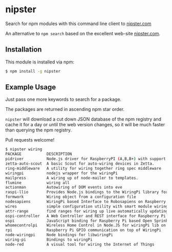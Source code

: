 # nipster

Search for npm modules with this command line client to [nipster.com](http://nipster.com) 

An alternative to `npm search` based on the excellent web-site [nipster.com](http://nipster.com).

## Installation

This module is installed via npm:

``` bash
$ npm install -g nipster
```

## Example Usage

Just pass one more keywords to search for a package.

The packages are returned in ascending npm star order.

`nipster` will download a cut down JSON database of the npm registry and cache
it for a day or until the web version changes, so it will be much faster than
querying the npm registry.

Pull requests welcome!

``` bash
$ nipster wiring
PACKAGE           DESCRIPTION                                                                       AUTHOR           MODIFIED    STARS
pidriver          Node.js driver for RaspberryPI (A,B,B+) with support for GPIO, SPI, PWM, LCD      Wszerad          2014-08-31      0
zetta-auto-scout  A basic Scout for auto-wiring devices in Zetta.                                   Kevin Swiber     2014-08-11      0
ring-middleware   A utility for wiring together ring spec middleware                                Joseph Moniz     2014-03-12      0
wiringpi          nodejs wrapper for the wiringPi                                                   ZhangYuanwei     2013-09-14      0
mailpress         A wiring up of node-mailer to templates.                                          Jake Swanson     2014-06-24      0
flumine           wiring all                                                                        daichi hiroki    2014-09-01      0
actionman         Autowiring of DOM events into eve                                                 Damon Oehlman    2014-07-21      0
raspi-llio        Provides Node.js bindings to the WiringPi library for controlling a Raspberry Pi  Bryan Hughes     2014-07-23      0
formwork          Wiring object from a configuration file                                           Amaury Mylônas   2014-09-12      0
nodesapiens       WiringPi based Interface to Robosapiens on Raspberry Pi                           Darach Ennis     2013-07-21      1
wires             simple configuration utility with smart module wiring for unobtrusive dependency  Julian Aubourg   2014-05-27      2
attr-range        find ranges for wiring up live automatically updating collections                                  2014-01-19      2
ospi-controller   A Web Controller and REST interface for Raspberry Pi based irrigation system                       2013-08-24      3
ospi              JavaScript binding for Raspberry Pi based Open Sprinkler                                           2013-08-10      3
whomecontrolpi    Wireless Home Control in Node.JS for wiringPi lib on Raspberry Pi                 Tommy Ziegler    2013-07-26      3
rpi               Raspberry Pi GPIO communication on top of WiringPi                                Xavier Seignard  2013-08-13      3
node-wiringpi     Node bindings for libwiringPi                                                     Meadhbh Hamrick  2012-12-29      7
wiring-pi         Bindings to wiringPi                                                              Igor Soarez      2014-08-27     16
node-red          A visual tool for wiring the Internet of Things                                                    2014-06-29    788

```
